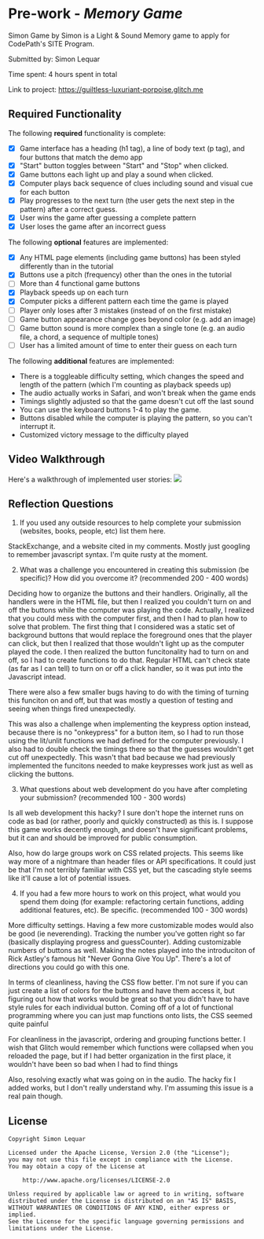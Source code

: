 # Pre-work - *Memory Game*

Simon Game by Simon is a Light & Sound Memory game to apply for CodePath's SITE Program. 

Submitted by: Simon Lequar

Time spent: 4 hours spent in total

Link to project: https://guiltless-luxuriant-porpoise.glitch.me

## Required Functionality

The following **required** functionality is complete:

* [x] Game interface has a heading (h1 tag), a line of body text (p tag), and four buttons that match the demo app
* [x] "Start" button toggles between "Start" and "Stop" when clicked. 
* [x] Game buttons each light up and play a sound when clicked. 
* [x] Computer plays back sequence of clues including sound and visual cue for each button
* [x] Play progresses to the next turn (the user gets the next step in the pattern) after a correct guess. 
* [x] User wins the game after guessing a complete pattern
* [x] User loses the game after an incorrect guess

The following **optional** features are implemented:

* [x] Any HTML page elements (including game buttons) has been styled differently than in the tutorial
* [x] Buttons use a pitch (frequency) other than the ones in the tutorial
* [ ] More than 4 functional game buttons
* [x] Playback speeds up on each turn
* [x] Computer picks a different pattern each time the game is played
* [ ] Player only loses after 3 mistakes (instead of on the first mistake)
* [ ] Game button appearance change goes beyond color (e.g. add an image)
* [ ] Game button sound is more complex than a single tone (e.g. an audio file, a chord, a sequence of multiple tones)
* [ ] User has a limited amount of time to enter their guess on each turn

The following **additional** features are implemented:

 * There is a toggleable difficulty setting, which changes the speed and length of the pattern (which I'm counting as playback speeds up)
 * The audio actually works in Safari, and won't break when the game ends 
 * Timings slightly adjusted so that the game doesn't cut off the last sound 
 * You can use the keyboard buttons 1-4 to play the game. 
 * Buttons disabled while the computer is playing the pattern, so you can't interrupt it. 
 * Customized victory message to the difficulty played

## Video Walkthrough

Here's a walkthrough of implemented user stories:
![](https://i.imgur.com/ffREvN1.gif)


## Reflection Questions
1. If you used any outside resources to help complete your submission (websites, books, people, etc) list them here. 

StackExchange, and a website cited in my comments. Mostly just googling to remember javascript syntax. I'm quite rusty at the moment. 


2. What was a challenge you encountered in creating this submission (be specific)? How did you overcome it? (recommended 200 - 400 words) 

Deciding how to organize the buttons and their handlers. Originally, all the handlers were in the HTML file, but then I realized you couldn't turn on and off the buttons while the computer was playing the code. Actually, I realized that you could mess with the computer first, and then I had to plan how to solve that problem. The first thing that I considered was a static set of background buttons that would replace the foreground ones that the player can click, but then I realized that those wouldn't light up as the computer played the code. I then realized the button funcitonality had to turn on and off, so I had to create functions to do that. Regular HTML can't check state (as far as I can tell) to turn on or off a click handler, so it was put into the Javascript intead. 

There were also a few smaller bugs having to do with the timing of turning this funciton on and off, but that was mostly a question of testing and seeing when things fired unexpectedly. 

This was also a challenge when implementing the keypress option instead, because there is no "onkeypress" for a button item, so I had to run those using the lit/unlit functions we had defined for the computer previously. I also had to double check the timings there so that the guesses wouldn't get cut off unexpectedly. This wasn't that bad because we had previously implemented the funcitons needed to make keypresses work just as well as clicking the buttons. 


3. What questions about web development do you have after completing your submission? (recommended 100 - 300 words) 

Is all web development this hacky? I sure don't hope the internet runs on code as bad (or rather, poorly and quickly constructed) as this is. I suppose this game works decently enough, and doesn't have significant problems, but it can and should be improved for public consumption. 

Also, how do large groups work on CSS related projects. This seems like way more of a nightmare than header files or API specifications. It could just be that I'm not terribly familiar with CSS yet, but the cascading style seems like it'll cause a lot of potential issues. 


4. If you had a few more hours to work on this project, what would you spend them doing (for example: refactoring certain functions, adding additional features, etc). Be specific. (recommended 100 - 300 words) 

More difficulty settings. Having a few more customizable modes would also be good (ie neverending). Tracking the number you've gotten right so far (basically displaying progress and guessCounter). Adding customizable numbers of buttons as well. Making the notes played into the introduciton of Rick Astley's famous hit "Never Gonna Give You Up". There's a lot of directions you could go with this one. 

In terms of cleanliness, having the CSS flow better. I'm not sure if you can just create a list of colors for the buttons and have them access it, but figuring out how that works would be great so that you didn't have to have style rules for each individual button. Coming off of a lot of functional programming where you can just map functions onto lists, the CSS seemed quite painful

For cleanliness in the javascript, ordering and grouping functions better. I wish that Glitch would remember which functions were collapsed when you reloaded the page, but if I had better organization in the first place, it wouldn't have been so bad when I had to find things

Also, resolving exactly what was going on in the audio. The hacky fix I added works, but I don't really understand why. I'm assuming this issue is a real pain though. 



## License

    Copyright Simon Lequar

    Licensed under the Apache License, Version 2.0 (the "License");
    you may not use this file except in compliance with the License.
    You may obtain a copy of the License at

        http://www.apache.org/licenses/LICENSE-2.0

    Unless required by applicable law or agreed to in writing, software
    distributed under the License is distributed on an "AS IS" BASIS,
    WITHOUT WARRANTIES OR CONDITIONS OF ANY KIND, either express or implied.
    See the License for the specific language governing permissions and
    limitations under the License.